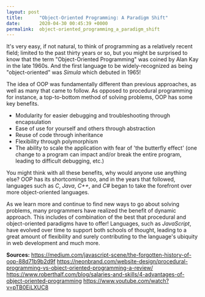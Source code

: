 ```yaml
---
layout: post
title:      "Object-Oriented Programming: A Paradigm Shift"
date:       2020-04-30 00:45:39 +0000
permalink:  object-oriented_programming_a_paradigm_shift
---
```



It's very easy, if not natural, to think of programming as a relatively recent field; limited to the past thirty years or so, but you might be surprised to know that the term "Object-Oriented Programming" was coined by Alan Kay in the late 1960s. And the first language to be widely-recognized as being "object-oriented" was *Simula* which debuted in 1965!

The idea of OOP was fundamentally different than previous approaches, as well as many that came to follow. As opposed to procedural programming for instance, a top-to-bottom method of solving problems, OOP has some key benefits.
- Modularity for easier debugging and troubleshooting through encapsulation
- Ease of use for yourself and others through abstraction
- Reuse of code through inheritance
- Flexibility through polymorphism
- The ability to scale the application with fear of 'the butterfly effect' (one change to a program can impact and/or break the entire program, leading to difficult debugging, etc.)

You might think with all these benefits, why would anyone use anything else? OOP has its shortcomings too, and in the years that followed, languages such as *C*, *Java*, *C++*, and *C#* began to take the forefront over more object-oriented languages.

As we learn more and continue to find new ways to go about solving problems, many programmers have realized the benefit of dynamic approach. This includes of combination of the best that procedural and object-oriented paradigms have to offer! Languages, such as *JavaScript*, have evolved over time to support both schools of thought, leading to a great amount of flexibility and surely contributing to the language's ubiquity in web development and much more.



**Sources:**
https://medium.com/javascript-scene/the-forgotten-history-of-oop-88d71b9b2d9f
https://neonbrand.com/website-design/procedural-programming-vs-object-oriented-programming-a-review/
https://www.roberthalf.com/blog/salaries-and-skills/4-advantages-of-object-oriented-programming
https://www.youtube.com/watch?v=pTB0EiLXUC8
